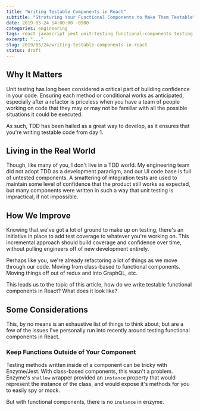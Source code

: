 ```yaml
---
title: "Writing Testable Components in React"
subtitle: "Struturing Your Functional Components to Make Them Testable"
date: 2019-05-24 14:00:00 -0500
categories: engineering
tags: react javascript jest unit-testing functional-components testing
excerpt: "..."
slug: 2019/05/24/writing-testable-components-in-react
status: draft
---
```


## Why It Matters

Unit testing has long been considered a critical part of building confidence in your code. Ensuring each method or conditional works as anticipated, especially after a refactor is priceless when you have a team of people working on code that they may or may not be familiar with all the possible situations it could be executed.

As such, TDD has been hailed as a great way to develop, as it ensures that you're writing testable code from day 1.

## Living in the Real World

Though, like many of you, I don't live in a TDD world. My engineering team did not adopt TDD as a development paradigm, and our UI code base is full of untested components. A smattering of integration tests are used to maintain some level of confidence that the product still works as expected, but many components were written in such a way that unit testing is impractical, if not impossible.

## How We Improve

Knowing that we've got a lot of ground to make up on testing, there's an initiative in place to add test coverage to whatever you're working on. This incremental approach should build coverage and confidence over time, without pulling engineers off of new development entirely.

Perhaps like you, we're already refactoring a lot of things as we move through our code. Moving from class-based to functional components. Moving things off out of redux and into GraphQL, etc.

This leads us to the topic of this article, how do we write testable functional components in React? What does it look like?

## Some Considerations

This, by no means is an exhaustive list of things to think about, but are a few of the issues I've personally run into recently around testing functional components in React.

### Keep Functions Outside of Your Component

Testing methods written inside of a component can be tricky with Enzyme/Jest. With class-based components, this wasn't a problem. Enzyme's `shallow` wrapper provided an `instance` property that would represent the instance of the class, and would expose it's methods for you to easily spy or mock.

But with functional components, there is no `instance` in enzyme. 